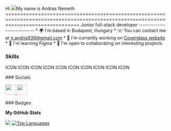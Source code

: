 Hi ![](https://user-images.githubusercontent.com/18350557/176309783-0785949b-9127-417c-8b55-ab5a4333674e.gif)My name is Andras Nemeth =====================================================================================================================================  Junior full-stack developer ---------------------------  * 🌍  I'm based in Budapest, Hungary * ✉️  You can contact me at [n.andris939@gmail.com](mailto:n.andris939@gmail.com) * 🚀  I'm currently working on [Coverglass website](http://coverglassmanual.netlify.app/) * 🧠  I'm learning Figma * 🤝  I'm open to collaborating on interesting projects

### Skills  

<p align="left"> ICON ICON ICON ICON ICON ICON ICON ICON ICON ICON  </p> 
 ### Socials  <p align="left"> <a href="https://www.github.com/andrisnemeth" target="_blank" rel="noreferrer"> <picture> <source media="(prefers-color-scheme: dark)" srcset="https://raw.githubusercontent.com/danielcranney/readme-generator/main/public/icons/socials/github-dark.svg" /> <source media="(prefers-color-scheme: light)" srcset="https://raw.githubusercontent.com/danielcranney/readme-generator/main/public/icons/socials/github.svg" /> <img src="https://raw.githubusercontent.com/danielcranney/readme-generator/main/public/icons/socials/github.svg" width="32" height="32" /> </picture> </a> <a href="https://www.linkedin.com/in/andrasnemeth939" target="_blank" rel="noreferrer"> <picture> <source media="(prefers-color-scheme: dark)" srcset="undefined" /> <source media="(prefers-color-scheme: light)" srcset="https://raw.githubusercontent.com/danielcranney/readme-generator/main/public/icons/socials/linkedin.svg" /> <img src="https://raw.githubusercontent.com/danielcranney/readme-generator/main/public/icons/socials/linkedin.svg" width="32" height="32" /> </picture> </a></p>
### Badges

<b>My GitHub Stats</b>

<a href="http://www.github.com/andrisnemeth"><img src="https://github-readme-streak-stats.herokuapp.com/?user=andrisnemeth&stroke=ffffff&background=1c1917&ring=0891b2&fire=0891b2&currStreakNum=ffffff&currStreakLabel=0891b2&sideNums=ffffff&sideLabels=ffffff&dates=ffffff&hide_border=true" /></a>
<a href="https://github.com/andrisnemeth" align="left"><img src="https://github-readme-stats.vercel.app/api/top-langs/?username=andrisnemeth&langs_count=10&title_color=0891b2&text_color=ffffff&icon_color=0891b2&bg_color=1c1917&hide_border=true&locale=en&custom_title=Top%20%Languages" alt="Top Languages" /></a>
